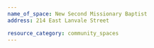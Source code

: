 ```yaml
---
name_of_space: New Second Missionary Baptist
address: 214 East Lanvale Street

resource_category: community_spaces
---
```

